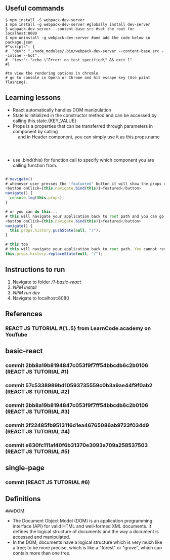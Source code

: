 ## Useful commands

```
$ npm install -S webpack-dev-server
$ npm install -g webpack-dev-server #globally install dev-server
$ webpack-dev-server --content-base src #set the root for localhost:8080
$ npm uninstall -g webpack-dev-server #and add the code below in package.json
#"scripts": {
#  "dev": "./node_modules/.bin/webpack-dev-server --content-base src --inline --hot",
#  "test": "echo \"Error: no test specified\" && exit 1"
#}

#to view the rendering options in chromle
# go to console in Opera or Chrome and hit escape key (Use paint flashing).

```

## Learning lessons


* React automatically handles DOM manipulation
* State is initialized in the constructor method and can be accessed by calling this.state.{KEY_VALUE}
* Props is a properties that can be transferred through parameters in component by calling <Header name={VALUE}/> and in Header component, you can simply use it as this.props.name
* use .bind(this) for function call to specify which component you are calling function from.
```js

# navigate()
# whenever user presses the 'featuered' button it will show the props on console
<button onClick={this.navigate.bind(this)}>featured</button>
navigate() {
  console.log(this.props);
}

# or you can do this...
# this will navigate your application back to root path and you can go back to your previous state when used browser back button
<button onClick={this.navigate.bind(this)}>featured</button>
navigate() {
  this.props.history.pushState(null, "/");
}

# this too.
# this will navigate your application back to root path. You cannot reverse your action though because you replaced the state. 
this.props.history.replaceState(null, "/");
```

## Instructions to run
1. Navigate to folder */1-basic-react*
2. *NPM install*
3. *NPM run dev*
4. Navigate to localhost:8080

## References
### REACT JS TUTORIAL #{1..5} from LearnCode.academy on YouTube



## basic-react
### commit 2bb8a19b8194847c053f9f7ff54bbcdb6c2b0106 (REACT JS TUTORIAL #1)
### commit 57c5338989bd10593735559c0b3a9ae44f9f0ab2 (REACT JS TUTORIAL #2)
### commit 2bb8a19b8194847c053f9f7ff54bbcdb6c2b0106 (REACT JS TUTORIAL #3)
### commit 2f22485fb9513116d1ea46765086ab9723f034d9 (REACT JS TUTORIAL #4)
### commit e630fc111af40f6b31370e3093a709a258537503 (REACT JS TUTORIAL #5)

## single-page
### commit  (REACT JS TUTORIAL #6)

## Definitions

###DOM
- The Document Object Model (DOM) is an application programming interface (API) for valid HTML and well-formed XML documents. It defines the logical structure of documents and the way a document is accessed and manipulated.
- In the DOM, documents have a logical structure which is very much like a tree; to be more precise, which is like a "forest" or "grove", which can contain more than one tree.
